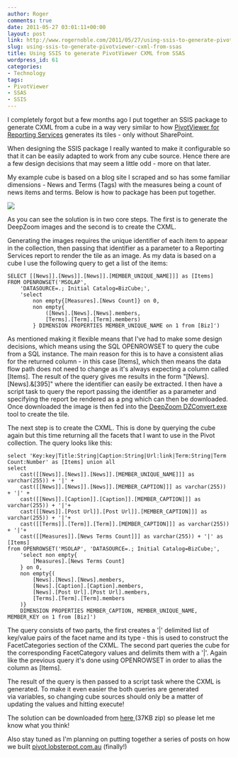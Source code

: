 ```yaml
---
author: Roger
comments: true
date: 2011-05-27 03:01:11+00:00
layout: post
link: http://www.rogernoble.com/2011/05/27/using-ssis-to-generate-pivotviewer-cxml-from-ssas/
slug: using-ssis-to-generate-pivotviewer-cxml-from-ssas
title: Using SSIS to generate PivotViewer CXML from SSAS
wordpress_id: 61
categories:
- Technology
tags:
- PivotViewer
- SSAS
- SSIS
---
```


I completely forgot but a few months ago I put together an SSIS package to generate CXML from a cube in a way very similar to how [PivotViewer for Reporting Services](http://blogs.msdn.com/b/robertbruckner/archive/2010/07/18/pivotviewer-for-reporting-services.aspx) generates its tiles - only without SharePoint.




When designing the SSIS package I really wanted to make it configurable so that it can be easily adapted to work from any cube source. Hence there are a few design decisions that may seem a little odd - more on that later.




My example cube is based on a blog site I scraped and so has some familiar dimensions - News and Terms (Tags) with the measures being a count of news items and terms. Below is how to package has been put together.




[![]({{site.baseurl}}/assets/img/SSISCXML11.png)]({{site.baseurl}}/assets/img/SSISCXML11.png)




As you can see the solution is in two core steps. The first is to generate the DeepZoom images and the second is to create the CXML.




Generating the images requires the unique identifier of each item to appear in the collection, then passing that identifier as a parameter to a Reporting Services report to render the tile as an image. As my data is based on a cube I use the following query to get a list of the items:



    
    SELECT [[News]].[News]].[News]].[MEMBER_UNIQUE_NAME]]] as [Items]
    FROM OPENROWSET('MSOLAP',
    	'DATASOURCE=.; Initial Catalog=BizCube;',
    	'select
    		non empty{[Measures].[News Count]} on 0,
    		non empty{
    			([News].[News].[News].members,
    			[Terms].[Term].[Term].members)
    		} DIMENSION PROPERTIES MEMBER_UNIQUE_NAME on 1 from [Biz]')




As mentioned making it flexible means that I've had to make some design decisions, which means using the SQL OPENROWSET to query the cube from a SQL instance. The main reason for this is to have a consistent alias for the returned column - in this case [Items], which then means the data flow path does not need to change as it's always expecting a column called [Items]. The result of the query gives me results in the form "[News].[News].&[395]" where the identifier can easily be extracted. I then have a script task to query the report passing the identifier as a parameter and specifying the report be rendered as a png which can then be downloaded. Once downloaded the image is then fed into the [DeepZoom DZConvert.exe](http://www.microsoft.com/downloads/en/details.aspx?FamilyID=457B17B7-52BF-4BDA-87A3-FA8A4673F8BF&displaylang=en) tool to create the tile.




The next step is to create the CXML. This is done by querying the cube again but this time returning all the facets that I want to use in the Pivot collection. The query looks like this:



    
    select 'Key:key|Title:String|Caption:String|Url:link|Term:String|Term Count:Number' as [Items] union all
    select
    	cast([[News]].[News]].[News]].[MEMBER_UNIQUE_NAME]]] as varchar(255)) + '|' +
    	cast([[News]].[News]].[News]].[MEMBER_CAPTION]]] as varchar(255)) + '|' +
    	cast([[News]].[Caption]].[Caption]].[MEMBER_CAPTION]]] as varchar(255)) + '|'+
    	cast([[News]].[Post Url]].[Post Url]].[MEMBER_CAPTION]]] as varchar(255)) + '|'+
    	cast([[Terms]].[Term]].[Term]].[MEMBER_CAPTION]]] as varchar(255)) + '|'+
    	cast([[Measures]].[News Terms Count]]] as varchar(255)) + '|' as [Items]
    from OPENROWSET('MSOLAP', 'DATASOURCE=.; Initial Catalog=BizCube;',
    	'select non empty{
    		[Measures].[News Terms Count]
    	} on 0,
    	non empty{(
    		[News].[News].[News].members,
    		[News].[Caption].[Caption].members,
    		[News].[Post Url].[Post Url].members,
    		[Terms].[Term].[Term].members
    	)}
    	DIMENSION PROPERTIES MEMBER_CAPTION, MEMBER_UNIQUE_NAME, MEMBER_KEY on 1 from [Biz]')




The query consists of two parts, the first creates a '\|' delimited list of key/value pairs of the facet name and its type - this is used to construct the FacetCategories section of the CXML. The second part queries the cube for the corresponding FacetCategory values and delimits them with a '\|'. Again like the previous query it's done using OPENROWSET in order to alias the column as [Items].




The result of the query is then passed to a script task where the CXML is generated. To make it even easier the both queries are generated via variables, so changing cube sources should only be a matter of updating the values and hitting execute!




The solution can be downloaded from [here ](http://www.rogernoble.com/wp-content/uploads/2011/05/CreateCXML.zip)(37KB zip) so please let me know what you think!




Also stay tuned as I'm planning on putting together a series of posts on how we built [pivot.lobsterpot.com.au](pivot.lobsterpot.com.au) (finally!)




